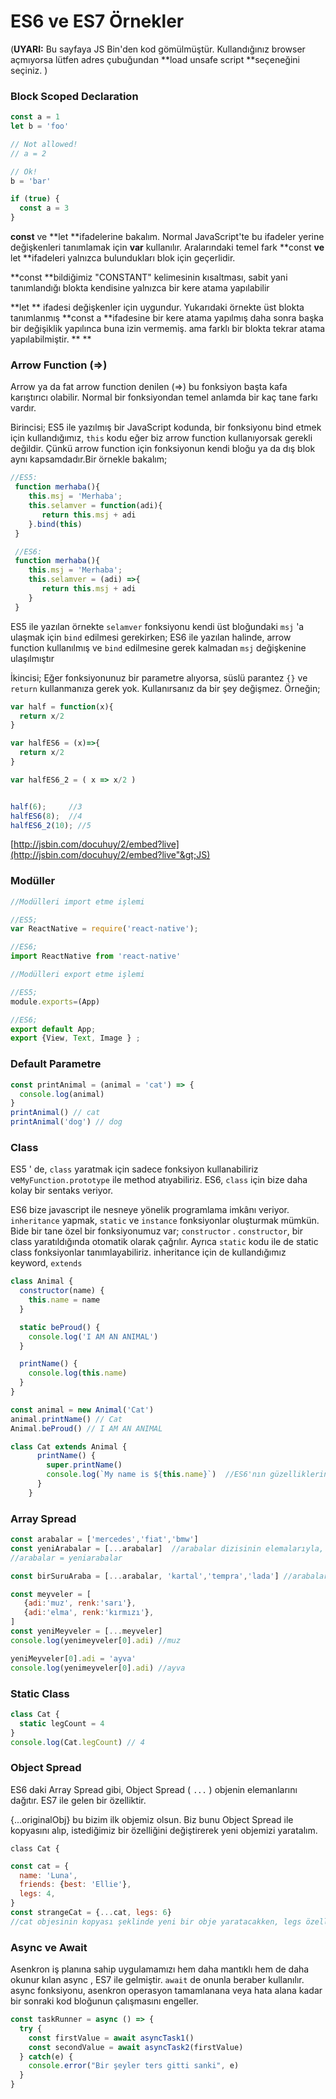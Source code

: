 # ES6 ve ES7 Örnekler

\(**UYARI:** Bu sayfaya JS Bin'den kod gömülmüştür. Kullandığınız browser açmıyorsa lütfen adres çubuğundan **load unsafe script **seçeneğini seçiniz. \)

### **Block Scoped Declaration**

```javascript
const a = 1
let b = 'foo'

// Not allowed!
// a = 2

// Ok!
b = 'bar'

if (true) {
  const a = 3
}
```

**const** ve **let **ifadelerine bakalım. Normal JavaScript'te bu ifadeler yerine değişkenleri tanımlamak için **var** kullanılır. Aralarındaki temel fark **const **ve** let **ifadeleri yalnızca bulundukları blok için geçerlidir.

**const **bildiğimiz "CONSTANT" kelimesinin kısaltması, sabit yani tanımlandığı blokta kendisine yalnızca bir kere atama yapılabilir

**let ** ifadesi değişkenler için uygundur.  Yukarıdaki örnekte üst blokta tanımlanmış **const a **ifadesine bir kere atama yapılmış daha sonra başka bir değişiklik yapılınca buna izin vermemiş. ama farklı bir blokta tekrar atama yapılabilmiştir.   ** **

### **Arrow Function \(=&gt;\)**

Arrow ya da fat arrow function denilen \(=&gt;\) bu fonksiyon başta kafa karıştırıcı olabilir. Normal bir fonksiyondan temel anlamda bir kaç tane farkı vardır.

Birincisi; ES5 ile yazılmış bir JavaScript kodunda, bir fonksiyonu bind etmek için kullandığımız, `this` kodu eğer biz arrow function kullanıyorsak gerekli değildir. Çünkü arrow function için fonksiyonun kendi bloğu ya da dış blok aynı kapsamdadır.Bir örnekle bakalım;

```javascript
//ES5:
 function merhaba(){
    this.msj = 'Merhaba';
    this.selamver = function(adi){
       return this.msj + adi
    }.bind(this)
 }

 //ES6:
 function merhaba(){
    this.msj = 'Merhaba';
    this.selamver = (adi) =>{
       return this.msj + adi
    }
 }
```

ES5 ile yazılan örnekte `selamver` fonksiyonu kendi üst bloğundaki `msj` 'a ulaşmak için `bind` edilmesi gerekirken; ES6 ile yazılan halinde, arrow function kullanılmış ve `bind` edilmesine gerek kalmadan `msj` değişkenine ulaşılmıştır

İkincisi; Eğer fonksiyonunuz bir parametre alıyorsa, süslü parantez `{}` ve `return` kullanmanıza gerek yok. Kullanırsanız da bir şey değişmez. Örneğin;

```javascript
var half = function(x){
  return x/2
}

var halfES6 = (x)=>{
  return x/2
}

var halfES6_2 = ( x => x/2 )


half(6);     //3
halfES6(8);  //4
halfES6_2(10); //5
```

[http://jsbin.com/docuhuy/2/embed?live](http://jsbin.com/docuhuy/2/embed?live"&gt;JS)

### Modüller

```javascript
//Modülleri import etme işlemi

//ES5;
var ReactNative = require('react-native');

//ES6;
import ReactNative from 'react-native'
```

```javascript
//Modülleri export etme işlemi

//ES5;
module.exports=(App)

//ES6;
export default App;
export {View, Text, Image } ;
```

### Default Parametre

```javascript
const printAnimal = (animal = 'cat') => {
  console.log(animal)
}
printAnimal() // cat
printAnimal('dog') // dog
```

### Class

ES5 ' de, `class` yaratmak için sadece fonksiyon kullanabiliriz ve`MyFunction.prototype` ile method atıyabiliriz. ES6, `class` için bize daha kolay bir sentaks veriyor.

ES6 bize javascript ile  nesneye yönelik programlama imkânı veriyor. `inheritance` yapmak, `static` ve `instance` fonksiyonlar oluşturmak mümkün. Bide bir tane özel bir fonksiyonumuz var; `constructor` . `constructor`, bir class yaratıldığında otomatik olarak çağrılır.  Ayrıca `static` kodu ile de static class fonksiyonlar tanımlayabiliriz. inheritance için de kullandığımız keyword, `extends`

```javascript
class Animal {
  constructor(name) {
    this.name = name
  }

  static beProud() {
    console.log('I AM AN ANIMAL')
  }

  printName() {
    console.log(this.name)
  }
}

const animal = new Animal('Cat')
animal.printName() // Cat
Animal.beProud() // I AM AN ANIMAL
```

```javascript
class Cat extends Animal {
      printName() {
        super.printName()
        console.log(`My name is ${this.name}`)  //ES6'nın güzelliklerinden concat işlemine dikkat ediniz `${}`
      }
    }
```

### Array Spread

```javascript
const arabalar = ['mercedes','fiat','bmw']
const yeniArabalar = [...arabalar]  //arabalar dizisinin elemalarıyla, yeni bir dizi oluşturduk
//arabalar = yeniarabalar

const birSuruAraba = [...arabalar, 'kartal','tempra','lada'] //arabalar dizisiyle birlikte, yeni arabalar ekleyip birSuruAraba dizisini oluşturduk

const meyveler = [
   {adi:'muz', renk:'sarı'},
   {adi:'elma', renk:'kırmızı'}, 
]
const yeniMeyveler = [...meyveler]
console.log(yenimeyveler[0].adi) //muz

yeniMeyveler[0].adi = 'ayva'
console.log(yenimeyveler[0].adi) //ayva
```

### Static Class

```javascript
class Cat {
  static legCount = 4
}
console.log(Cat.legCount) // 4
```

### Object Spread

ES6 daki Array Spread gibi,  Object Spread \( `...` \) objenin elemanlarını dağıtır. ES7 ile gelen bir özelliktir.

{...originalObj} bu bizim ilk objemiz olsun. Biz bunu Object Spread ile kopyasını alıp, istediğimiz bir özelliğini değiştirerek yeni objemizi yaratalım.

```
class Cat {
```

```javascript
const cat = {
  name: 'Luna',
  friends: {best: 'Ellie'},
  legs: 4,
}
const strangeCat = {...cat, legs: 6} 
//cat objesinin kopyası şeklinde yeni bir obje yaratacakken, legs özelliğini yeni objemizde değiştirdik
```

### Async ve Await

Asenkron iş planına sahip uygulamamızı hem daha mantıklı hem de daha okunur kılan async , ES7 ile gelmiştir. `await` de onunla beraber kullanılır. async fonksiyonu, asenkron operasyon tamamlanana veya hata alana kadar bir sonraki kod bloğunun çalışmasını engeller.

```javascript
const taskRunner = async () => {
  try {
    const firstValue = await asyncTask1()
    const secondValue = await asyncTask2(firstValue)
  } catch(e) {
    console.error("Bir şeyler ters gitti sanki", e)
  }
}
```



